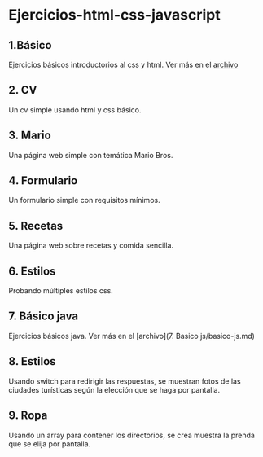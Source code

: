 # Ejercicios-html-css-javascript

## 1.Básico

Ejercicios básicos introductorios al css y html. Ver más en el [archivo](1.Basico/basico.md)

## 2. CV

Un cv simple usando html y css básico.

## 3. Mario

Una página web simple con temática Mario Bros.

## 4. Formulario

Un formulario simple con requisitos mínimos. 

## 5. Recetas

Una página web sobre recetas y comida sencilla. 

## 6. Estilos

Probando múltiples estilos css.

## 7. Básico java

Ejercicios básicos java. Ver más en el [archivo](7. Basico js/basico-js.md)

## 8. Estilos

Usando switch para redirigir las respuestas, se muestran fotos de las ciudades turísticas según la elección que se haga por pantalla.

## 9. Ropa

Usando un array para contener los directorios, se crea muestra la prenda que se elija por pantalla.
